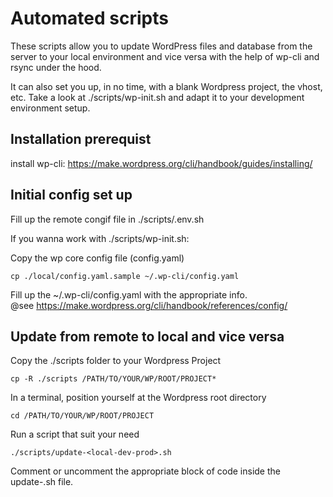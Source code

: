 # Automated scripts

These scripts allow you to update WordPress files and database from the server to your local environment 
and vice versa with the help of wp-cli and rsync under the hood.

It can also set you up, in no time, with a blank Wordpress project, the vhost, etc.
Take a look at ./scripts/wp-init.sh and adapt it to your development environment setup.

## Installation prerequist

install wp-cli: https://make.wordpress.org/cli/handbook/guides/installing/

## Initial config set up

Fill up the remote congif file in ./scripts/.env.sh

If you wanna work with ./scripts/wp-init.sh:

Copy the wp core config file (config.yaml)
```
cp ./local/config.yaml.sample ~/.wp-cli/config.yaml
```

Fill up the ~/.wp-cli/config.yaml with the appropriate info.  
@see https://make.wordpress.org/cli/handbook/references/config/

## Update from remote to local and vice versa

Copy the ./scripts folder to your Wordpress Project
```
cp -R ./scripts /PATH/TO/YOUR/WP/ROOT/PROJECT*
```

In a terminal, position yourself at the Wordpress root directory
```
cd /PATH/TO/YOUR/WP/ROOT/PROJECT
```

Run a script that suit your need
```
./scripts/update-<local-dev-prod>.sh
```

Comment or uncomment the appropriate block of code inside the update-<local-dev-prod>.sh file.